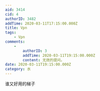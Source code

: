 ```yaml
---
aid: 3414
cid: 4
authorID: 3482
addTime: 2020-03-11T17:15:00.000Z
title: Vpn
tags:
    - Vpn
comments:
    -
        authorID: 3
        addTime: 2020-03-11T19:15:00.000Z
        content: 无效的提问。
date: 2020-03-11T19:15:00.000Z
category: 水
---
```


谁又好用的梯子
